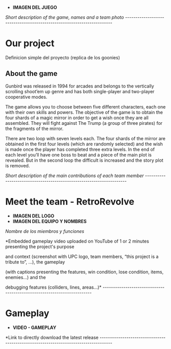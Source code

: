 
* **IMAGEN DEL JUEGO**

*Short description of the game, names and a team photo* -----------------------------------------------------------------------
# Our project

Definicion simple del proyecto (replica de los goonies)


## About the game

Gunbird was released in 1994 for arcades and belongs to the vertically scrolling shoot’em up genre and has both single-player and two-player cooperative modes.

The game allows you to choose between five different characters, each one with their own skills and powers. The objective of the game is to obtain the four shards of a magic mirror in order to get a wish once they are all assembled. They will fight against The Trump (a group of three pirates) for the fragments of the mirror.

There are two loop with seven levels each. The four shards of the mirror are obtained in the first four levels (which are randomly selected) and the wish is made once the player has completed three extra levels. In the end of each level you’ll have one boss to beat and a piece of the main plot is revealed. But in the second loop the difficult is increased and the story plot is removed.


*Short description of the main contributions of each team member* ---------------------------------------------------------------------
# Meet the team - RetroRevolve
* **IMAGEN DEL LOGO**
* **IMAGEN DEL EQUIPO Y NOMBRES**

*Nombre de los miembros y funciones*

*Embedded gameplay video uploaded on YouTube of 1 or 2 minutes presenting the project's purpose

and context (screenshot with UPC logo, team members, “this project is a tribute to”, …), the gameplay

(with captions presenting the features, win condition, lose condition, items, enemies…) and the

debugging features (colliders, lines, areas…)*  ------------------------------------------------------------------------


# Gameplay

* **VIDEO - GAMEPLAY**


*Link to directly download the latest release ------------------------------------------------------------------------------------
